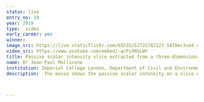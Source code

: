 ```yaml
---
status: live
entry_no: 19
year: 2019
type:  video
early_career: yes 
winner:
image_src: https://live.staticflickr.com/65535/52721787123_54f8ec3ce4_c_d.jpg
video_src: https://www.youtube.com/embed/-qcPy3NSLWY
title: Passive scalar intensity slice extracted from a three-dimensional fluid flow field of a temporal jet
name: Dr Jean-Paul Mollicone
institution: Imperial College London, Department of Civil and Environmental Engineering
description:  The movie shows the passive scalar intensity on a slice extracted from a three-dimensional turbulent flow field. The results are computed using direct numerical simulation (DNS) by running the in-house code Sparkle on Archer whilst the open-source visualisation software Visit is used to generate the movie. The research involves theoretical analysis and DNS to study the dynamics of turbulent jets in a variety of conditions. The aim is to gain detailed physical insights of the multi-scale dynamics at the turbulent/non-turbulent interface of such flows by using a rigorous and novel tool, namely the generalised Kolmogorov/Yaglom equations, that accounts for in-homogeneity and anisotropy in turbulent flows. This allows to quantify the processes that occur at different scales and locations at the interface and in the fluid domain. As a result, new, more accurate modelling techniques can be developed for simulating large-scale turbulent flows needed by the practical engineering community.


  
---
```

